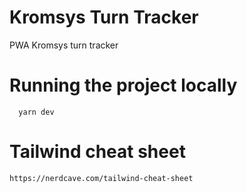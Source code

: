 # Kromsys Turn Tracker
PWA Kromsys turn tracker

# Running the project locally
```
  yarn dev
```

# Tailwind cheat sheet
`https://nerdcave.com/tailwind-cheat-sheet`